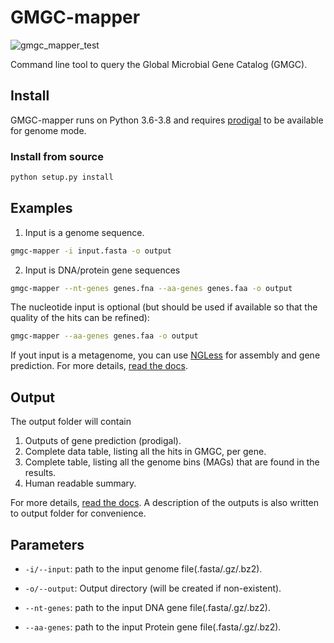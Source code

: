 # GMGC-mapper

![gmgc_mapper_test](https://github.com/BigDataBiology/GMGC-Finder/workflows/gmgc_mapper_test/badge.svg)


Command line tool to query the Global Microbial Gene Catalog (GMGC).

## Install

GMGC-mapper runs on Python 3.6-3.8 and requires
[prodigal](https://github.com/hyattpd/Prodigal) to be available for genome
mode.

### Install from source

```bash
python setup.py install
```


## Examples

1. Input is a genome sequence.

```bash
gmgc-mapper -i input.fasta -o output
```

2. Input is DNA/protein gene sequences

```bash
gmgc-mapper --nt-genes genes.fna --aa-genes genes.faa -o output
```

The nucleotide input is optional (but should be used if available so that the
quality of the hits can be refined):

```bash
gmgc-mapper --aa-genes genes.faa -o output
```

If yout input is a metagenome, you can use
[NGLess](https://github.com/ngless-toolkit/ngless) for assembly and gene
prediction. For more details, [read the
docs](https://gmgc-mapper.readthedocs.io/en/latest/usage/).

## Output

The output folder will contain

1. Outputs of gene prediction (prodigal).
2. Complete data table, listing all the hits in GMGC, per gene.
3. Complete table, listing all the genome bins (MAGs) that are found in the results.
4. Human readable summary.

For more details, [read the
docs](https://gmgc-mapper.readthedocs.io/en/latest/output/). A description of
the outputs is also written to output folder for convenience.

## Parameters

* `-i/--input`: path to the input genome file(.fasta/.gz/.bz2).

* `-o/--output`: Output directory (will be created if non-existent).

* `--nt-genes`: path to the input DNA gene file(.fasta/.gz/.bz2).

* `--aa-genes`: path to the input Protein gene file(.fasta/.gz/.bz2).


